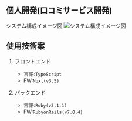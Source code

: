 
## 個人開発(口コミサービス開発)
システム構成イメージ図
![システム構成イメージ図](https://github.com/moriyama14t/open-freelance/assets/56777467/ba44d9d1-b7b8-4ea2-9a69-7994fa7965b7)

## 使用技術案

1. フロントエンド
    - 言語:`TypeScript`
    - FW:`Nuxt(v3.5)`

1. バックエンド
    - 言語:`Ruby(v3.1.1)`
    - FW:`RubyonRails(v7.0.4)`
